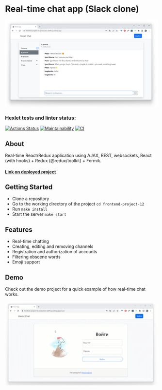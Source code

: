 # Real-time chat app (Slack clone)
![This is an image](./frontend/src/assets/chatPreview.png)

### Hexlet tests and linter status:
[![Actions Status](https://github.com/bogdan-ho/frontend-project-12/workflows/hexlet-check/badge.svg)](https://github.com/bogdan-ho/frontend-project-12/actions)
[![Maintainability](https://api.codeclimate.com/v1/badges/03709e99cc75fb908a8e/maintainability)](https://codeclimate.com/github/bogdan-ho/frontend-project-12/maintainability)
[![CI](https://github.com/bogdan-ho/frontend-project-12/actions/workflows/node%20CI.yml/badge.svg?branch=main)](https://github.com/bogdan-ho/frontend-project-12/actions/workflows/node%20CI.yml)


## About
Real-time React/Redux application using AJAX, REST, websockets, React (with hooks) + Redux (@redux/toolkit) + Formik.
#### [Link on deployed project](https://chat-app-zibj.onrender.com/)


## Getting Started
- Clone a repository
- Go to the working directory of the project `cd frontend-project-12`
- Run `make install`
- Start the server `make start`

## Features
- Real-time chatting
- Creating, editing and removing channels
- Registration and authorization of accounts
- Filtering obscene words
- Emoji support

## Demo
Check out the demo project for a quick example of how real-time chat works. 

![This is an image](./frontend/src/assets/chatPromo.gif)

